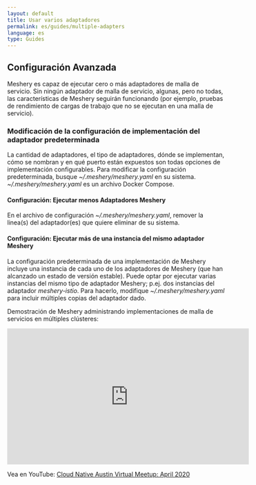 ```yaml
---
layout: default
title: Usar varios adaptadores
permalink: es/guides/multiple-adapters
language: es
type: Guides
---
```


## Configuración Avanzada

Meshery es capaz de ejecutar cero o más adaptadores de malla de servicio. Sin ningún adaptador de malla de servicio, algunas, pero no todas, las características de Meshery seguirán funcionando (por ejemplo, pruebas de rendimiento de cargas de trabajo que no se ejecutan en una malla de servicio).

### Modificación de la configuración de implementación del adaptador predeterminada

La cantidad de adaptadores, el tipo de adaptadores, dónde se implementan, cómo se nombran y en qué puerto están expuestos son todas opciones de implementación configurables. Para modificar la configuración predeterminada, busque _~/.meshery/meshery.yaml_ en su sistema. _~/.meshery/meshery.yaml_ es un archivo Docker Compose.

#### Configuración: Ejecutar menos Adaptadores Meshery

En el archivo de configuración _~/.meshery/meshery.yaml_, remover la linea(s) del adaptador(es) que quiere eliminar de su sistema.

#### Configuración: Ejecutar más de una instancia del mismo adaptador Meshery

La configuración predeterminada de una implementación de Meshery incluye una instancia de cada uno de los adaptadores de Meshery (que han alcanzado un estado de versión estable). Puede optar por ejecutar varias instancias del mismo tipo de adaptador Meshery; p.ej. dos instancias del adaptador _meshery-istio_. Para hacerlo, modifique _~/.meshery/meshery.yaml_ para incluir múltiples copias del adaptador dado.

Demostración de Meshery administrando implementaciones de malla de servicios en múltiples clústeres:

<iframe class="container" width="560" height="315" src="https://www.youtube.com/embed/yWPu3vq4vEs?start=5041" frameborder="0" allow="accelerometer; autoplay; encrypted-media; gyroscope; picture-in-picture" allowfullscreen></iframe>

Vea en YouTube: [Cloud Native Austin Virtual Meetup: April 2020](https://youtu.be/yWPu3vq4vEs?t=5041&list=PL3A-A6hPO2IOpTbdH89qR-4AE0ON13Zie)
